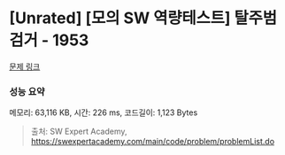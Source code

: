 # [Unrated] [모의 SW 역량테스트] 탈주범 검거 - 1953 

[문제 링크](https://swexpertacademy.com/main/code/problem/problemDetail.do?contestProbId=AV5PpLlKAQ4DFAUq) 

### 성능 요약

메모리: 63,116 KB, 시간: 226 ms, 코드길이: 1,123 Bytes



> 출처: SW Expert Academy, https://swexpertacademy.com/main/code/problem/problemList.do